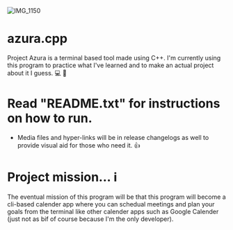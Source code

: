 ![IMG_1150](https://github.com/C0dePr0xy/azura.cpp/assets/87400651/409fc64b-f7b6-4070-a600-04c53496ef3f)


# azura.cpp
Project Azura is a terminal based tool made using C++. I'm currently using this program to practice what I've learned and to make an actual project about it I guess. 💻 🐧

# Read "README.txt" for instructions on how to run.
- Media files and hyper-links will be in release changelogs as well to provide visual aid for those who need it. 👍

# Project mission... ℹ️
The eventual mission of this program will be that this program will become a cli-based calender app where you can schedual meetings and plan your goals from the terminal like other calender apps such as Google Calender (just not as bif of course because I'm the only developer).
